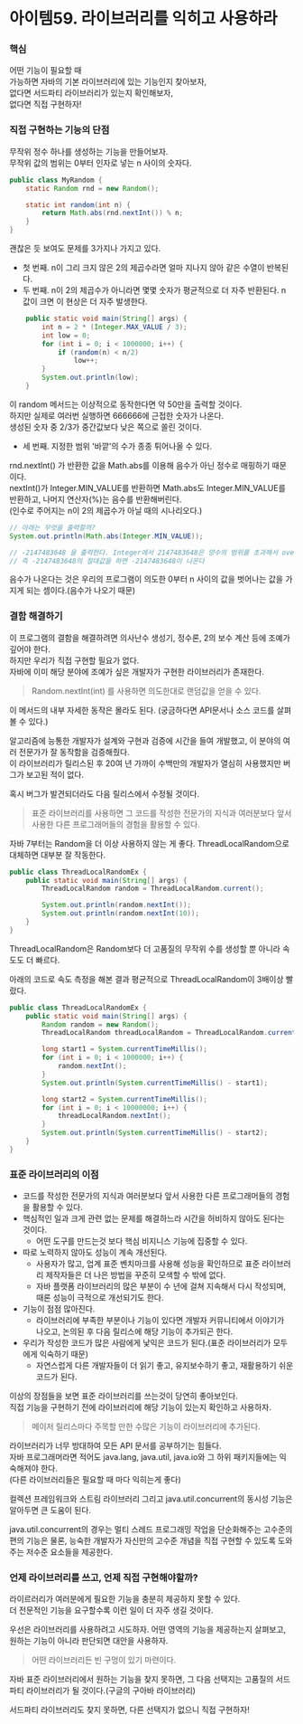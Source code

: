 # 아이템59. 라이브러리를 익히고 사용하라

### 핵심
어떤 기능이 필요할 때   
가능하면 자바의 기본 라이브러리에 있는 기능인지 찾아보자,   
없다면 서드파티 라이브러리가 있는지 확인해보자,   
없다면 직접 구현하자!

### 직접 구현하는 기능의 단점

무작위 정수 하나를 생성하는 기능을 만들어보자.   
무작위 값의 범위는 0부터 인자로 넣는 n 사이의 숫자다.

```java
public class MyRandom {
    static Random rnd = new Random();

    static int random(int n) {
        return Math.abs(rnd.nextInt()) % n;
    }
}
```

괜찮은 듯 보여도 문제를 3가지나 가지고 있다.
* 첫 번째. n이 그리 크지 않은 2의 제곱수라면 얼마 지나지 않아 같은 수열이 반복된다.   
* 두 번째. n이 2의 제곱수가 아니라면 몇몇 숫자가 평균적으로 더 자주 반환된다. n 값이 크면 이 현상은 더 자주 발생한다.

```java
    public static void main(String[] args) {
        int n = 2 * (Integer.MAX_VALUE / 3);
        int low = 0;
        for (int i = 0; i < 1000000; i++) {
            if (random(n) < n/2)
                low++;
        }
        System.out.println(low);
    }
```

이 random 메서드는 이상적으로 동작한다면 약 50만을 출력할 것이다.   
하지만 실제로 여러번 실행하면 666666에 근접한 숫자가 나온다.   
생성된 숫자 중 2/3가 중간값보다 낮은 쪽으로 쏠린 것이다.

* 세 번째. 지정한 범위 '바깥'의 수가 종종 튀어나올 수 있다.

rnd.nextInt() 가 반환한 값을 Math.abs를 이용해 음수가 아닌 정수로 매핑하기 때문이다.   
nextInt()가 Integer.MIN_VALUE를 반환하면 Math.abs도 Integer.MIN_VALUE를 반환하고, 나머지 연산자(%)는 음수를 반환해버린다.   
(인수로 주어지는 n이 2의 제곱수가 아닐 때의 시나리오다.)

```java
// 아래는 무엇을 출력할까?
System.out.println(Math.abs(Integer.MIN_VALUE));

// -2147483648 을 출력한다. Integer에서 2147483648은 양수의 범위를 초과해서 overflow가 발생한다. 
// 즉 -2147483648의 절대값을 하면 -2147483648이 나온다
```

음수가 나온다는 것은 우리의 프로그램이 의도한 0부터 n 사이의 값을 벗어나는 값을 가지게 되는 셈이다.(음수가 나오기 때문)

### 결함 해결하기

이 프로그램의 결함을 해결하려면 의사난수 생성기, 정수론, 2의 보수 계산 등에 조예가 깊어야 한다.   
하지만 우리가 직접 구현할 필요가 없다.   
자바에 이미 해당 분야에 조예가 싶은 개발자가 구현한 라이브러리가 존재한다.

> Random.nextInt(int) 를 사용하면 의도한대로 랜덤값을 얻을 수 있다.

이 메서드의 내부 자세한 동작은 몰라도 된다. (궁금하다면 API문서나 소스 코드를 살펴볼 수 있다.)

알고리즘에 능통한 개발자가 설계와 구현과 검증에 시간을 들여 개발했고, 이 분야의 여러 전문가가 잘 동작함을 검증해줬다.   
이 라이브러리가 릴리스된 후 20여 년 가까이 수백만의 개발자가 열심히 사용했지만 버그가 보고된 적이 없다.   

혹시 버그가 발견되더라도 다음 릴리스에서 수정될 것이다.   

> 표준 라이브러리를 사용하면 그 코드를 작성한 전문가의 지식과 여러분보다 앞서 사용한 다른 프로그래머들의 경험을 활용할 수 있다.

자바 7부터는 Random을 더 이상 사용하지 않는 게 좋다. ThreadLocalRandom으로 대체하면 대부분 잘 작동한다.   

```java
public class ThreadLocalRandomEx {
    public static void main(String[] args) {
        ThreadLocalRandom random = ThreadLocalRandom.current();

        System.out.println(random.nextInt());
        System.out.println(random.nextInt(10));
    }
}
```

ThreadLocalRandom은 Random보다 더 고품질의 무작위 수를 생성할 뿐 아니라 속도도 더 빠르다.

아래의 코드로 속도 측정을 해본 결과 평균적으로 ThreadLocalRandom이 3배이상 빨랐다.

```java
public class ThreadLocalRandomEx {
    public static void main(String[] args) {
        Random random = new Random();
        ThreadLocalRandom threadLocalRandom = ThreadLocalRandom.current();

        long start1 = System.currentTimeMillis();
        for (int i = 0; i < 1000000; i++) {
            random.nextInt();
        }
        System.out.println(System.currentTimeMillis() - start1);

        long start2 = System.currentTimeMillis();
        for (int i = 0; i < 10000000; i++) {
            threadLocalRandom.nextInt();
        }
        System.out.println(System.currentTimeMillis() - start2);
    }
}
```

### 표준 라이브러리의 이점

* 코드를 작성한 전문가의 지식과 여러분보다 앞서 사용한 다른 프로그래머들의 경험을 활용할 수 있다.
* 핵심적인 일과 크게 관련 없는 문제를 해결하느라 시간을 허비하지 않아도 된다는 것이다. 
  * 어떤 도구를 만드는것 보다 핵심 비지니스 기능에 집중할 수 있다.
* 따로 노력하지 않아도 성능이 계속 개선된다.
  * 사용자가 많고, 업계 표준 벤치마크를 사용해 성능을 확인하므로 표준 라이브러리 제작자들은 더 나은 방법을 꾸준히 모색할 수 밖에 없다.
  * 자바 플랫폼 라이브러리의 많은 부분이 수 년에 걸쳐 지속해서 다시 작성되며, 때론 성능이 극적으로 개선되기도 한다.
* 기능이 점점 많아진다.
  * 라이브러리에 부족한 부분이나 기능이 있다면 개발자 커뮤니티에서 이야기가 나오고, 논의된 후 다음 릴리스에 해당 기능이 추가되곤 한다.
* 우리가 작성한 코드가 많은 사람에게 낯익은 코드가 된다.(표준 라이브러리가 모두에게 익숙하기 때문)
  * 자연스럽게 다른 개발자들이 더 읽기 좋고, 유지보수하기 좋고, 재활용하기 쉬운 코드가 된다.

이상의 장점들을 보면 표준 라이브러리를 쓰는것이 당연히 좋아보인다.   
직접 기능을 구현하기 전에 라이브러리에 해당 기능이 있는지 확인하고 사용하자.

> 메이저 릴리스마다 주목할 만한 수많은 기능이 라이브러리에 추가된다.

라이브러리가 너무 방대하여 모든 API 문서를 공부하기는 힘들다.   
자바 프로그래머라면 적어도 java.lang, java.util, java.io와 그 하위 패키지들에는 익숙해져야 한다.   
(다른 라이브러리들은 필요할 때 마다 익히는게 좋다)

컬렉션 프레임워크와 스트림 라이브러리 그리고 java.util.concurrent의 동시성 기능은 알아두면 큰 도움이 된다.

java.util.concurrent의 경우는 멀티 스레드 프로그래밍 작업을 단순화해주는 고수준의 편의 기능은 물론, 
능숙한 개발자가 자신만의 고수준 개념을 직접 구현할 수 있도록 도와주는 저수준 요소들을 제공한다.

### 언제 라이브러리를 쓰고, 언제 직접 구현해야할까?

라이르러리가 여러분에게 필요한 기능을 충분히 제공하지 못할 수 있다.   
더 전문적인 기능을 요구할수록 이런 일이 더 자주 생길 것이다.   

우선은 라이브러리를 사용하려고 시도하자. 어떤 영역의 기능을 제공하는지 살펴보고, 원하는 기능이 아니라 판단되면 대안을 사용하자.

> 어떤 라이브러리든 빈 구멍이 있기 마련이다.

자바 표준 라이브러리에서 원하는 기능을 찾지 못하면, 그 다음 선택지는 고품질의 서드파티 라이브러리가 될 것이다.(구글의 구아바 라이브러리)

서드파티 라이브러리도 찾지 못하면, 다른 선택지가 없으니 직접 구현하자!

